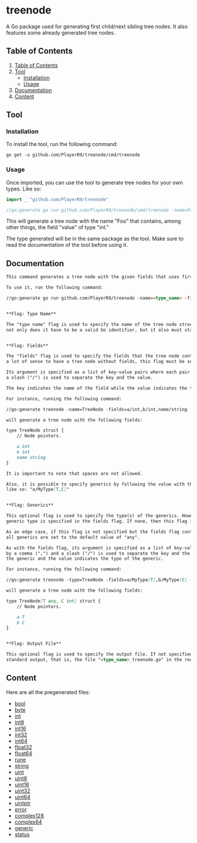 # treenode
A Go package used for generating first child/next sibling tree nodes. It also features some already generated tree nodes.


## Table of Contents

1. [Table of Contents](#table-of-contents)
2. [Tool](#tool)
   - [Installation](#installation)
   - [Usage](#usage)
3. [Documentation](#documentation)
4. [Content](#content)


## Tool

### Installation

To install the tool, run the following command:
```
go get -u github.com/PlayerR9/treenode/cmd/treenode
```


### Usage

Once imported, you can use the tool to generate tree nodes for your own types. Like so:
```go
import _ "github.com/PlayerR9/treenode"

//go:generate go run github.com/PlayerR9/treenode/cmd/treenode -name=Foo -fields=value/int
```

This will generate a tree node with the name "Foo" that contains, among other things, the field "value" of type "int."

The type generated will be in the same package as the tool. Make sure to read the documentation of the tool before using it.


## Documentation

```markdown
This command generates a tree node with the given fields that uses first child/next sibling pointers.

To use it, run the following command:

//go:generate go run github.com/PlayerR9/treenode -name=<type_name> -fields=<field_list> [ -g=<generics>] [ -o=<output_file> ]


**Flag: Type Name**

The "type name" flag is used to specify the name of the tree node struct. As such, it must be set and,
not only does it have to be a valid Go identifier, but it also must start with an upper case letter.


**Flag: Fields**

The "fields" flag is used to specify the fields that the tree node contains. Because it doesn't make
a lot of sense to have a tree node without fields, this flag must be set.

Its argument is specified as a list of key-value pairs where each pair is separated by a comma (",") and
a slash ("/") is used to separate the key and the value.

The key indicates the name of the field while the value indicates the type of the field.

For instance, running the following command:

//go:generate treenode -name=TreeNode -fields=a/int,b/int,name/string

will generate a tree node with the following fields:

type TreeNode struct {
	// Node pointers.

	a int
	b int
	name string
}

It is important to note that spaces are not allowed.

Also, it is possible to specify generics by following the value with the generics between square brackets;
like so: "a/MyType[T,C]"


**Flag: Generics**

This optional flag is used to specify the type(s) of the generics. However, this only applies if at least one
generic type is specified in the fields flag. If none, then this flag is ignored.

As an edge case, if this flag is not specified but the fields flag contains generics, then
all generics are set to the default value of "any".

As with the fields flag, its argument is specified as a list of key-value pairs where each pair is separated
by a comma (",") and a slash ("/") is used to separate the key and the value. The key indicates the name of
the generic and the value indicates the type of the generic.

For instance, running the following command:

//go:generate treenode -type=TreeNode -fields=a/MyType[T],b/MyType[C] -g=T/any,C/int

will generate a tree node with the following fields:

type TreeNode[T any, C int] struct {
	// Node pointers.

	a T
	b C
}


**Flag: Output File**

This optional flag is used to specify the output file. If not specified, the output will be written to
standard output, that is, the file "<type_name>_treenode.go" in the root of the current directory.
```


## Content

Here are all the pregenerated files:
- [bool](bool.go)
- [byte](byte.go)
- [int](int.go)
- [int8](int8.go)
- [int16](int16.go)
- [int32](int32.go)
- [int64](int64.go)
- [float32](float32.go)
- [float64](float64.go)
- [rune](rune.go)
- [string](string.go)
- [uint](uint.go)
- [uint8](uint8.go)
- [uint16](uint16.go)
- [uint32](uint32.go)
- [uint64](uint64.go)
- [uintptr](uintptr.go)
- [error](error.go)
- [complex128](complex128.go)
- [complex64](complex64.go)
- [generic](generic.go)
- [status](status.go)